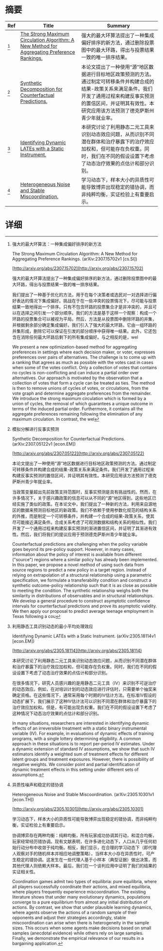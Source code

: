 # 摘要

| Ref | Title | Summary |
| --- | --- | --- |
| [^1] | [The Strong Maximum Circulation Algorithm: A New Method for Aggregating Preference Rankings.](http://arxiv.org/abs/2307.15702) | 强大的最大环算法提出了一种集成偏好排序的新方法，通过删除投票图中的最大环路，得出与投票结果一致的唯一排序结果。 |
| [^2] | [Synthetic Decomposition for Counterfactual Predictions.](http://arxiv.org/abs/2307.05122) | 本论文提出了一种使用“源”地区数据进行目标地区政策预测的方法。通过制定可转移条件并构建合成的结果-政策关系来满足条件。我们开发了通用过程来构建反事实预测的置信区间，并证明其有效性。本研究应用该方法预测了德克萨斯州青少年就业率。 |
| [^3] | [Identifying Dynamic LATEs with a Static Instrument.](http://arxiv.org/abs/2305.18114) | 本研究讨论了利用静态二元工具来识别动态效应问题，从而识别不同潜在群体和治疗暴露下的治疗效应加权和，但可能存在负权重。同时，我们在不同的假设设置下考虑了动态治疗效果的点估计和部分识别。 |
| [^4] | [Heterogeneous Noise and Stable Miscoordination.](http://arxiv.org/abs/2305.10301) | 学习动态下，样本大小的异质性可能导致博弈出现稳定的错协调，而非纯粹均衡，实证检验上有重要启示。 |

# 详细

[^1]: 强大的最大环算法：一种集成偏好排序的新方法

    The Strong Maximum Circulation Algorithm: A New Method for Aggregating Preference Rankings. (arXiv:2307.15702v1 [cs.SI])

    [http://arxiv.org/abs/2307.15702](http://arxiv.org/abs/2307.15702)

    强大的最大环算法提出了一种集成偏好排序的新方法，通过删除投票图中的最大环路，得出与投票结果一致的唯一排序结果。

    

    我们提出了一种基于优化的方法，用于在每个决策者或选民对一对选择进行偏好表达的情况下集成偏好。挑战在于在一些冲突的投票情况下，尽可能与投票结果一致地得出一个排序。只有不包含环路的投票集合才是非冲突的，并且可以在选择之间引发一个部分顺序。我们的方法是基于这样一个观察：构成一个环路的投票集合可以被视为平局。然后，方法是从投票图中删除环路的并集，并根据剩余部分确定集成偏好。我们引入了强大的最大环路，它由一组环路的并集形成，删除它可以保证在引发的部分顺序中获得唯一结果。此外，它还包含在消除任何最大环路后剩下的所有集成偏好。与之相反的是，wel

    We present a new optimization-based method for aggregating preferences in settings where each decision maker, or voter, expresses preferences over pairs of alternatives. The challenge is to come up with a ranking that agrees as much as possible with the votes cast in cases when some of the votes conflict. Only a collection of votes that contains no cycles is non-conflicting and can induce a partial order over alternatives. Our approach is motivated by the observation that a collection of votes that form a cycle can be treated as ties. The method is then to remove unions of cycles of votes, or circulations, from the vote graph and determine aggregate preferences from the remainder.  We introduce the strong maximum circulation which is formed by a union of cycles, the removal of which guarantees a unique outcome in terms of the induced partial order. Furthermore, it contains all the aggregate preferences remaining following the elimination of any maximum circulation. In contrast, the wel
    
[^2]: 模拟分解进行反事实预测

    Synthetic Decomposition for Counterfactual Predictions. (arXiv:2307.05122v1 [econ.EM])

    [http://arxiv.org/abs/2307.05122](http://arxiv.org/abs/2307.05122)

    本论文提出了一种使用“源”地区数据进行目标地区政策预测的方法。通过制定可转移条件并构建合成的结果-政策关系来满足条件。我们开发了通用过程来构建反事实预测的置信区间，并证明其有效性。本研究应用该方法预测了德克萨斯州青少年就业率。

    

    当政策变量超出先前政策支持范围时，反事实预测是具有挑战性的。然而，在许多情况下，关于感兴趣政策的信息可以从不同的“源”地区得到，这些地区已经实施了类似的政策。在本论文中，我们提出了一种新的方法，利用来自源地区的数据来预测目标地区的新政策。我们不依赖于使用参数化规范的结构关系的外推，而是制定一个可转移条件，并构建一个合成的结果-政策关系，使其尽可能接近满足条件。合成关系考虑了可观测数据和结构关系的相似性。我们开发了一个通用过程来构建反事实预测的渐进置信区间，并证明了其渐进有效性。然后，我们将我们的提议应用于预测德克萨斯州青少年就业率。

    Counterfactual predictions are challenging when the policy variable goes beyond its pre-policy support. However, in many cases, information about the policy of interest is available from different ("source") regions where a similar policy has already been implemented. In this paper, we propose a novel method of using such data from source regions to predict a new policy in a target region. Instead of relying on extrapolation of a structural relationship using a parametric specification, we formulate a transferability condition and construct a synthetic outcome-policy relationship such that it is as close as possible to meeting the condition. The synthetic relationship weighs both the similarity in distributions of observables and in structural relationships. We develop a general procedure to construct asymptotic confidence intervals for counterfactual predictions and prove its asymptotic validity. We then apply our proposal to predict average teenage employment in Texas following a cou
    
[^3]: 利用静态工具识别动态的最小平均处理效应

    Identifying Dynamic LATEs with a Static Instrument. (arXiv:2305.18114v1 [econ.EM])

    [http://arxiv.org/abs/2305.18114](http://arxiv.org/abs/2305.18114)

    本研究讨论了利用静态二元工具来识别动态效应问题，从而识别不同潜在群体和治疗暴露下的治疗效应加权和，但可能存在负权重。同时，我们在不同的假设设置下考虑了动态治疗效果的点估计和部分识别。

    

    在很多情况下，研究人员感兴趣的是用静态二元工具（IV）来识别不可逆治疗的动态效应。例如，在对培训计划的动态效应进行评估时，只需要单个抽奖来确定资格。在这些情况下，通常采用每个时期的IV估计方法。在标准IV假设的动态扩展下，我们展示了这种IV估计法可以识别不同潜在群体和治疗暴露下的治疗效应加权和。但是，有可能出现负权重。我们在不同的假设设置下考虑了这种情况下动态治疗效果的点估计和部分识别。

    In many situations, researchers are interested in identifying dynamic effects of an irreversible treatment with a static binary instrumental variable (IV). For example, in evaluations of dynamic effects of training programs, with a single lottery determining eligibility. A common approach in these situations is to report per-period IV estimates. Under a dynamic extension of standard IV assumptions, we show that such IV estimators identify a weighted sum of treatment effects for different latent groups and treatment exposures. However, there is possibility of negative weights. We consider point and partial identification of dynamic treatment effects in this setting under different sets of assumptions.
    
[^4]: 异质性噪声和稳定的错协调

    Heterogeneous Noise and Stable Miscoordination. (arXiv:2305.10301v1 [econ.TH])

    [http://arxiv.org/abs/2305.10301](http://arxiv.org/abs/2305.10301)

    学习动态下，样本大小的异质性可能导致博弈出现稳定的错协调，而非纯粹均衡，实证检验上有重要启示。

    

    协调博弈存在两种均衡：纯粹均衡，所有玩家成功协调其行动，和混合均衡，玩家经常经历错协调。现有文献表明，在许多进化动态下，人口从几乎任何初始行动分布中收敛于纯均衡。相反，我们显示，在合理的学习动态下（即代理人观察对手的随机样本并相应地调整策略），当样本大小存在异质性时，可产生稳定的错协调。这发生在一些代理人基于小样本（典型证据）做出决策，而其他代理人则依赖大样本。最后，我们在一个谈判应用中证明了我们的结果的实证相关性。

    Coordination games admit two types of equilibria: pure equilibria, where all players successfully coordinate their actions, and mixed equilibria, where players frequently experience miscoordination. The existing literature shows that under many evolutionary dynamics, populations converge to a pure equilibrium from almost any initial distribution of actions. By contrast, we show that under plausible learning dynamics, where agents observe the actions of a random sample of their opponents and adjust their strategies accordingly, stable miscoordination can arise when there is heterogeneity in the sample sizes. This occurs when some agents make decisions based on small samples (anecdotal evidence) while others rely on large samples. Finally, we demonstrate the empirical relevance of our results in a bargaining application.
    

